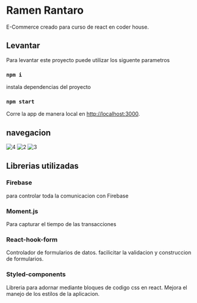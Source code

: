 # Ramen Rantaro

E-Commerce creado para curso de react en coder house.

## Levantar

Para levantar este proyecto puede utilizar los siguente parametros

### `npm i`
instala dependencias del proyecto

### `npm start`

Corre la app de manera local
en  [http://localhost:3000](http://localhost:3000).



## navegacion 
![4](https://user-images.githubusercontent.com/74918389/143137267-57633d92-c098-4e86-a65f-d02ec1750e87.gif)
![2](https://user-images.githubusercontent.com/74918389/143136944-31ee6fb2-6d29-4ff6-8638-8a4b92414ec3.gif)
![3](https://user-images.githubusercontent.com/74918389/143136945-393f185d-0b2b-4cf0-8f12-06b44b2e421d.gif)


## Librerias utilizadas
 ### Firebase
 para controlar toda la comunicacion con Firebase
 
 ### Moment.js
 Para capturar el tiempo de las transacciones
 
 ### React-hook-form
 Controlador de formularios de datos. facilicitar la validacion y construccion de formularios.
 
 ### Styled-components
 Libreria para adornar mediante bloques de codigo css en react. Mejora el manejo de los estilos de la aplicacion.
 

